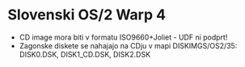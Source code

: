 # Slovenski OS/2 Warp 4

- CD image mora biti v formatu ISO9660+Joliet - UDF ni podprt!
- Zagonske diskete se nahajajo na CDju v mapi DISKIMGS/OS2/35: DISK0.DSK, DISK1_CD.DSK, DISK2.DSK
